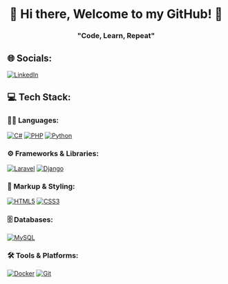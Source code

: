 <h1 align="center">👋 Hi there, Welcome to my GitHub! 🚀</h1>
<h3 align="center">"Code, Learn, Repeat"</h3>

## 🌐 Socials:
[![LinkedIn](https://img.shields.io/badge/LinkedIn-0077B5?&logo=linkedin&logoColor=white)](https://www.linkedin.com/in/emrecnksu/)

## 💻 Tech Stack:

### 🧑‍💻 Languages:
[![C#](https://img.shields.io/badge/c%23-%23239120.svg?style=for-the-badge&logo=csharp&logoColor=white)](https://www.w3schools.com/cs/index.php)
[![PHP](https://img.shields.io/badge/php-%23777BB4.svg?style=for-the-badge&logo=php&logoColor=white)](https://www.php.net/)
[![Python](https://img.shields.io/badge/python-%2314354C.svg?style=for-the-badge&logo=python&logoColor=white)](https://www.python.org/)

### ⚙️ Frameworks & Libraries:
[![Laravel](https://img.shields.io/badge/laravel-%23FF2D20.svg?style=for-the-badge&logo=laravel&logoColor=white)](https://laravel.com/)
[![Django](https://img.shields.io/badge/django-%23092E20.svg?style=for-the-badge&logo=django&logoColor=white)](https://www.djangoproject.com/)

### 🎨 Markup & Styling:
[![HTML5](https://img.shields.io/badge/html5-%23E34F26.svg?style=for-the-badge&logo=html5&logoColor=white)](https://www.w3schools.com/html/)
[![CSS3](https://img.shields.io/badge/css3-%231572B6.svg?style=for-the-badge&logo=css3&logoColor=white)](https://www.w3schools.com/css/)

### 🗄️ Databases:
[![MySQL](https://img.shields.io/badge/mysql-%2300f.svg?style=for-the-badge&logo=mysql&logoColor=white)](https://www.mysql.com/)

### 🛠️ Tools & Platforms:
[![Docker](https://img.shields.io/badge/docker-%230db7ed.svg?style=for-the-badge&logo=docker&logoColor=white)](https://www.docker.com/)
[![Git](https://img.shields.io/badge/git-%23F05033.svg?style=for-the-badge&logo=git&logoColor=white)](https://git-scm.com/)
